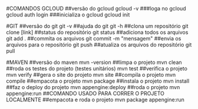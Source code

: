 #COMANDOS GCLOUD
##versão do gcloud
gcloud -v
###loga no gcloud
gcloud auth login
###inicializa o gcloud
gcloud init

#GIT
##versão do git
git -v 
##ajuda do git
git -h 
##clona um repositório
git clone [link] 
##status do repositório
git status 
##adiciona todos os arquivos
git add . 
##commita os arquivos
git commit -m "mensagem" 
##envia os arquivos para o repositório
git push 
##atualiza os arquivos do repositório
git pull 

#MAVEN
##versão do maven
mvn -version 
##limpa o projeto
mvn clean 
##roda os testes do projeto (testes unitários)
mvn test 
##verifica o projeto
mvn verify 
##gera o site do projeto
mvn site 
##compila o projeto
mvn compile
##empacota o projeto
mvn package 
##instala o projeto
mvn install 
##faz o deploy do projeto
mvn appengine:deploy 
##roda o projeto
mvn appengine:run
##COMANDO USADO PARA CORRER O PROJETO LOCALMENTE
##empacota e roda o projeto
mvn package appengine:run 
